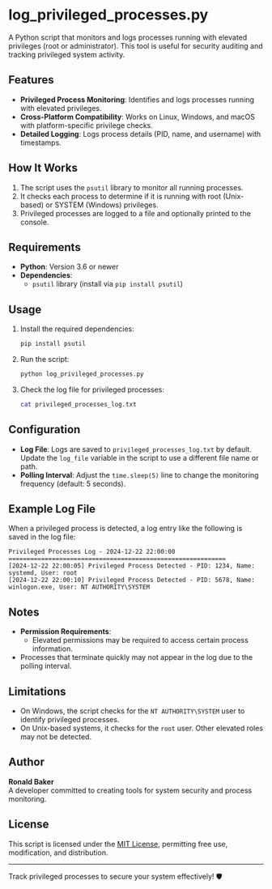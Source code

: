 
# log_privileged_processes.py

A Python script that monitors and logs processes running with elevated privileges (root or administrator). This tool is useful for security auditing and tracking privileged system activity.

## Features

- **Privileged Process Monitoring**: Identifies and logs processes running with elevated privileges.
- **Cross-Platform Compatibility**: Works on Linux, Windows, and macOS with platform-specific privilege checks.
- **Detailed Logging**: Logs process details (PID, name, and username) with timestamps.

## How It Works

1. The script uses the `psutil` library to monitor all running processes.
2. It checks each process to determine if it is running with root (Unix-based) or SYSTEM (Windows) privileges.
3. Privileged processes are logged to a file and optionally printed to the console.

## Requirements

- **Python**: Version 3.6 or newer
- **Dependencies**:
  - `psutil` library (install via `pip install psutil`)

## Usage

1. Install the required dependencies:
   ```bash
   pip install psutil
   ```

2. Run the script:
   ```bash
   python log_privileged_processes.py
   ```

3. Check the log file for privileged processes:
   ```bash
   cat privileged_processes_log.txt
   ```

## Configuration

- **Log File**: Logs are saved to `privileged_processes_log.txt` by default. Update the `log_file` variable in the script to use a different file name or path.
- **Polling Interval**: Adjust the `time.sleep(5)` line to change the monitoring frequency (default: 5 seconds).

## Example Log File

When a privileged process is detected, a log entry like the following is saved in the log file:

```
Privileged Processes Log - 2024-12-22 22:00:00
============================================================
[2024-12-22 22:00:05] Privileged Process Detected - PID: 1234, Name: systemd, User: root
[2024-12-22 22:00:10] Privileged Process Detected - PID: 5678, Name: winlogon.exe, User: NT AUTHORITY\SYSTEM
```

## Notes

- **Permission Requirements**:
  - Elevated permissions may be required to access certain process information.
- Processes that terminate quickly may not appear in the log due to the polling interval.

## Limitations

- On Windows, the script checks for the `NT AUTHORITY\SYSTEM` user to identify privileged processes.
- On Unix-based systems, it checks for the `root` user. Other elevated roles may not be detected.

## Author

**Ronald Baker**  
A developer committed to creating tools for system security and process monitoring.

## License

This script is licensed under the [MIT License](LICENSE), permitting free use, modification, and distribution.

---

Track privileged processes to secure your system effectively! 🛡️
```
